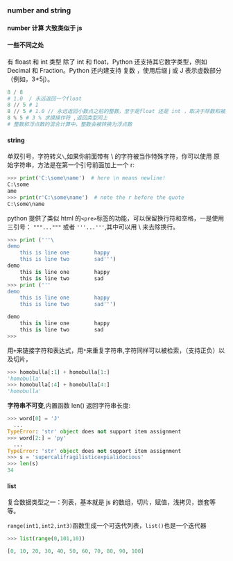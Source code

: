 ### number and string

#### number 计算 大致类似于 js

#### 一些不同之处

有 floast 和 int 类型
除了 int 和 float，Python 还支持其它数字类型，例如 Decimal 和 Fraction。Python 还内建支持 复数 ，使用后缀 j 或 J 表示虚数部分（例如，3+5j）。

```py
8 / 8
# 1.0  / 永远返回一个float
8 // 5 # 1
8 // 5 # 1.0 // 永远返回小数点之前的整数，至于是float 还是 int ，取决于除数和被除数的类型
8 % 5 # 3 % 求摸操作符 ,返回类型同上
# 整数和浮点数的混合计算中，整数会被转换为浮点数
```

#### string

单双引号，字符转义`\`,如果你前面带有 \ 的字符被当作特殊字符，你可以使用 原始字符串，方法是在第一个引号前面加上一个 r:

```py
>>> print('C:\some\name')  # here \n means newline!
C:\some
ame
>>> print(r'C:\some\name')  # note the r before the quote
C:\some\name
```

python 提供了类似 html 的`<pre>`标签的功能，可以保留换行符和空格，一是使用三引号： `"""..."""` 或者 `'''...'''`,其中可以用 \ 来去除换行。

```py
>>> print ('''\
demo
	this is line one        happy
	this is line two        sad''')
demo
	this is line one        happy
	this is line two        sad
>>> print ('''
demo
	this is line one        happy
	this is line two        sad''')

demo
	this is line one        happy
	this is line two        sad
>>>
```

用`+`来链接字符和表达式，用`*`来重复字符串,字符同样可以被检索，（支持正负）以及切片，

```py
>>> homobulla[:1] + homobulla[1:]
'homobulla'
>>> homobulla[:4] + homobulla[4:]
'homobulla'
```

<b>字符串不可变</b>,内置函数 len() 返回字符串长度:

```py
>>> word[0] = 'J'
  ...
TypeError: 'str' object does not support item assignment
>>> word[2:] = 'py'
  ...
TypeError: 'str' object does not support item assignment
>>> s = 'supercalifragilisticexpialidocious'
>>> len(s)
34
```

#### list

复合数据类型之一：列表，基本就是 js 的数组，切片，赋值，浅拷贝，嵌套等等。

`range(int1,int2,int3)`函数生成一个可迭代列表，`list()`也是一个迭代器

```py
>>> list(range(0,101,10))

[0, 10, 20, 30, 40, 50, 60, 70, 80, 90, 100]
```
